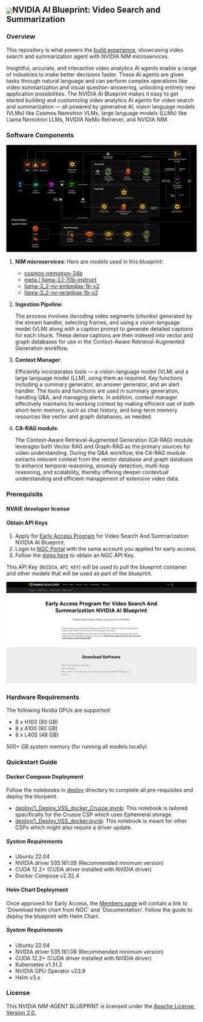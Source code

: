 <h2><img align="center" src="https://github.com/user-attachments/assets/cbe0d62f-c856-4e0b-b3ee-6184b7c4d96f">NVIDIA AI Blueprint: Video Search and Summarization</h2>

### Overview
This repository is what powers the [build experience](https://build.nvidia.com/nvidia/video-search-and-summarization), showcasing video search and summarization agent with NVIDIA NIM microservices.

Insightful, accurate, and interactive video analytics AI agents enable a range of industries to make better decisions faster. These AI agents are given tasks through natural language and can perform complex operations like video summarization and visual question-answering, unlocking entirely new application possibilities. The NVIDIA AI Blueprint makes it easy to get started building and customizing video analytics AI agents for video search and summarization — all powered by generative AI, vision language models (VLMs) like Cosmos Nemotron VLMs, large language models (LLMs) like Llama Nemotron LLMs, NVIDIA NeMo Retriever, and NVIDIA NIM.

### Software Components
<div align="center">
  <img src="deploy/images/vss_architecture.jpg" width="700">
</div>

1. **NIM microservices**: Here are models used in this blueprint:

    - [cosmos-nemotron-34b](https://build.nvidia.com/nvidia/cosmos-nemotron-34b)
    - [meta / llama-3.1-70b-instruct](https://build.nvidia.com/meta/llama-3_1-70b-instruct)
    - [llama-3_2-nv-embedqa-1b-v2](https://build.nvidia.com/nvidia/llama-3_2-nv-embedqa-1b-v2)
    - [llama-3_2-nv-rerankqa-1b-v2](https://build.nvidia.com/nvidia/llama-3_2-nv-rerankqa-1b-v2)

2. **Ingestion Pipeline**: 

    The process involves decoding video segments (chunks) generated by the stream handler, selecting frames, and using a vision-language model (VLM) along with a caption prompt to generate detailed captions for each chunk. These dense captions are then indexed into vector and graph databases for use in the Context-Aware Retrieval-Augmented Generation workflow.

3. **Context Manager**: 

    Efficiently incorporates tools — a vision-language model (VLM) and a large language model (LLM), using them as required. Key functions including a summary generator, an answer generator, and an alert handler. The tools and functions are used in summary generation, handling Q&A, and managing alerts. In addition, context manager effectively maintains its working context by making efficient use of both short-term memory, such as chat history, and long-term memory resources like vector and graph databases, as needed.

4. **CA-RAG module**:

    The Context-Aware Retrieval-Augmented Generation (CA-RAG) module leverages both Vector RAG and Graph-RAG as the primary sources for video understanding. During the Q&A workflow, the CA-RAG module extracts relevant context from the vector database and graph database to enhance temporal reasoning, anomaly detection, multi-hop reasoning, and scalability, thereby offering deeper contextual understanding and efficient management of extensive video data.

<!-- ### Target Audience
Target audience of the blueprint -->

### Prerequisits

#### NVAIE developer license

#### Obtain API Keys

1. Apply for [Early Access Program](https://developer.nvidia.com/ai-blueprint-for-video-search-and-summarization-early-access/join)  for Video Search And Summarization NVIDIA AI Blueprint.
2. Login to [NGC Portal](https://ngc.nvidia.com/) with the same account you applied for early access.
3. Follow the [steps here](https://docs.nvidia.com/ngc/gpu-cloud/ngc-user-guide/index.html#generating-personal-api-key) to obtain an NGC API Key.

This API Key (```NVIDIA_API_KEY```) will be used to pull the blueprint container and other models that will be used as part of the blueprint.

<div align="center">
  <img src="deploy/images/vss_ea_page.png" width="700">
</div>

### Hardware Requirements

The following Nvidia GPUs are supported:
- 8 x H100 (80 GB)
- 8 x A100 (80 GB)
- 8 x L40S (48 GB)

500+ GB system memory (for running all models locally)

### Quickstart Guide

#### Docker Compose Deployment

Follow the notebooks in [deploy](deploy/) directory to complete all pre-requisites and deploy the blurpeint.
- [deploy/1_Deploy_VSS_docker_Crusoe.ipynb](deploy/1_Deploy_VSS_docker_Crusoe.ipynb): This notebook is tailored spacifically for the Crusoe CSP which uses Ephemeral storage.
- [deploy/1_Deploy_VSS_docker.ipynb](deploy/1_Deploy_VSS_docker.ipynb): This notebook is meant for other CSPs which might also require a driver update.

##### System Requirements

- Ubuntu 22.04
- NVIDIA driver 535.161.08 (Recommended minimum version)
- CUDA 12.2+ (CUDA driver installed with NVIDIA driver)
- Docker Compose v2.32.4


#### Helm Chart Deployment

Once approved for Early Access, the [Members page](https://developer.nvidia.com/ai-blueprint-for-video-search-and-summarization-early-access/members) will contain a link to 'Download helm chart from NGC' and 'Documentation'. Follow the guide to deploy the blueprint with Helm Chart.

##### System Requirements

- Ubuntu 22.04
- NVIDIA driver 535.161.08 (Recommended minimum version)
- CUDA 12.2+ (CUDA driver installed with NVIDIA driver)
- Kubernetes v1.31.2
- NVIDIA GPU Operator v23.9
- Helm v3.x


<!-- ### API Definition -->

### License
This NVIDIA NIM-AGENT BLUEPRINT is licensed under the [Apache License, Version 2.0.](./LICENSE.md)




